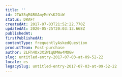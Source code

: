 ```yaml
---
title: ''
id: 2TW35qM4RGAmyMeYsK2GiW
status: DRAFT
createdAt: 2017-07-03T21:52:22.770Z
updatedAt: 2020-05-25T20:03:13.668Z
publishedAt: 
firstPublishedAt: 
contentType: frequentlyAskedQuestion
productTeam: Post-purchase
author: 2LFh4Ox3XiWIqUMWw4MOGw
slug: untitled-entry-2017-07-03-at-09-52-22
locale: es
legacySlug: untitled-entry-2017-07-03-at-09-52-22
---
```



